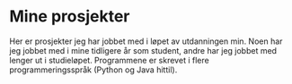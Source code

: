 # Mine prosjekter

Her er prosjekter jeg har jobbet med i løpet av utdanningen min. Noen har jeg jobbet med i mine tidligere år som student,
andre har jeg jobbet med lenger ut i studieløpet. Programmene er skrevet i flere programmeringsspråk (Python og Java hittil).
